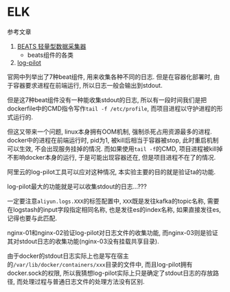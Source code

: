 # ELK

参考文章

1. [BEATS 轻量型数据采集器](https://www.elastic.co/cn/products/beats)
    - beats组件的各类
2. [log-pilot](https://github.com/AliyunContainerService/log-pilot)

官网中列举出了7种beat组件, 用来收集各种不同的日志. 但是在容器化部署时, 由于容器要求进程在前端运行, 所以日志一般会输出到stdout. 

但是这7种beat组件没有一种能收集stdout的日志, 所以有一段时间我们是把dockerfile中的CMD指令写作`tail -f /etc/profile`, 而项目进程以守护进程的形式运行的.

但这又带来一个问题, linux本身拥有OOM机制, 强制杀死占用资源最多的进程. docker中的进程在前端运行时, pid为1, 被kill后相当于容器被stop, 此时重启机制可以生效, 不会出现服务挂掉的情况. 而如果使用`tail -f`的CMD, 项目进程被kill掉不影响docker本身的运行, 于是可能出现容器还在, 但是项目进程不在了的情况.

阿里云的log-pilot工具可以应对这种情况, 本实验主要的目的就是验证ta的功能.

log-pilot最大的功能就是可以收集stdout的日志...??? 

一定要注意`aliyun.logs.XXX`的标签配置中, `XXX`既是发往kafka的topic名称, 需要在logstash的input字段指定相同名称, 也是发往es的index名称, 如果直接发往es, 记得也要与此匹配.

nginx-01和nginx-02验证log-pilot对日志文件的收集功能, 而nginx-03则是验证其对stdout日志的收集功能(nginx-03没有挂载共享目录). 

由于docker的stdout日志实际上也是写在宿主的`/var/lib/docker/containers/xxx`目录的文件中, 而且log-pilot拥有docker.sock的权限, 所以我猜想log-pilot实际上只是确定了stdout日志的存放路径, 而处理过程与普通日志文件的处理方法没有区别.
